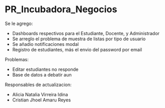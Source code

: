 # PR_Incubadora_Negocios

Se le agrego: 
+ Dashboards respectivos para el Estudiante, Docente, y Administrador
+ Se arreglo el problema de muestra de listas por tipo de usuario
+ Se añadio notificaciones modal
+ Registro de estudiantes, más el envio del password por email

Problemas:
- Editar estudiantes no responde
- Base de datos a debatir aun

Responsables de actualizacion:
* Alicia Natalia Virreira Idina
* Cristian Jhoel Amaru Reyes